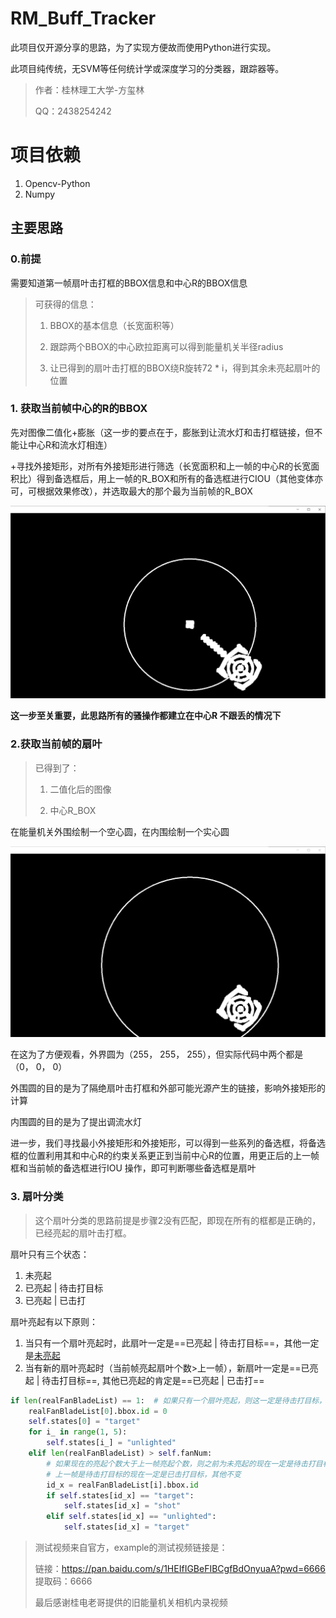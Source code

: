 # RM_Buff_Tracker

此项目仅开源分享的思路，为了实现方便故而使用Python进行实现。

此项目纯传统，无SVM等任何统计学或深度学习的分类器，跟踪器等。

> 作者：桂林理工大学-方玺林
>
> QQ：2438254242

# 项目依赖

1. Opencv-Python
2. Numpy

## 主要思路

### 0.前提

需要知道第一帧扇叶击打框的BBOX信息和中心R的BBOX信息

>可获得的信息：
>
>1. BBOX的基本信息（长宽面积等）
>
>2. 跟踪两个BBOX的中心欧拉距离可以得到能量机关半径radius
>3. 让已得到的扇叶击打框的BBOX绕R旋转72 * i，得到其余未亮起扇叶的位置



### 1. 获取当前帧中心的R的BBOX

先对图像二值化+膨胀（这一步的要点在于，膨胀到让流水灯和击打框链接，但不能让中心R和流水灯相连）

+寻找外接矩形，对所有外接矩形进行筛选（长宽面积和上一帧的中心R的长宽面积比）得到备选框后，用上一帧的R_BOX和所有的备选框进行CIOU（其他变体亦可，可根据效果修改），并选取最大的那个最为当前帧的R_BOX

![binary](doc/binary1.png)

**这一步至关重要，此思路所有的骚操作都建立在中心R 不跟丢的情况下**



### 2.获取当前帧的扇叶

>已得到了：
>
>1. 二值化后的图像
>
>2. 中心R_BOX

在能量机关外围绘制一个空心圆，在内围绘制一个实心圆

![image-20230622235746742](doc/binary2.png)

 

在这为了方便观看，外界圆为（255， 255， 255），但实际代码中两个都是（0， 0， 0）

外围圆的目的是为了隔绝扇叶击打框和外部可能光源产生的链接，影响外接矩形的计算

内围圆的目的是为了提出调流水灯



进一步，我们寻找最小外接矩形和外接矩形，可以得到一些系列的备选框，将备选框的位置利用其和中心R的约束关系更正到当前中心R的位置，用更正后的上一帧框和当前帧的备选框进行IOU 操作，即可判断哪些备选框是扇叶



### 3. 扇叶分类

>这个扇叶分类的思路前提是步骤2没有匹配，即现在所有的框都是正确的，已经亮起的扇叶击打框。

扇叶只有三个状态：

1. 未亮起
2. 已亮起 | 待击打目标
3. 已亮起 | 已击打

扇叶亮起有以下原则：

1. 当只有一个扇叶亮起时，此扇叶一定是==已亮起 | 待击打目标==，其他一定是<u>未亮起</u>
2. 当有新的扇叶亮起时（当前帧亮起扇叶个数>上一帧），新扇叶一定是==已亮起 | 待击打目标==, 其他已亮起的肯定是==已亮起 | 已击打==

```python
if len(realFanBladeList) == 1:  # 如果只有一个扇叶亮起，则这一定是待击打目标，其他必然为未亮起
    realFanBladeList[0].bbox.id = 0
    self.states[0] = "target"
    for i_ in range(1, 5):
        self.states[i_] = "unlighted"
    elif len(realFanBladeList) > self.fanNum:
        # 如果现在的亮起个数大于上一帧亮起个数，则之前为未亮起的现在一定是待击打目标
        # 上一帧是待击打目标的现在一定是已击打目标，其他不变
        id_x = realFanBladeList[i].bbox.id
        if self.states[id_x] == "target":
            self.states[id_x] = "shot"
        elif self.states[id_x] == "unlighted":
            self.states[id_x] = "target"
```



>测试视频来自官方，example的测试视频链接是：
>
>链接：https://pan.baidu.com/s/1HEIfIGBeFIBCgfBdOnyuaA?pwd=6666 
>提取码：6666 
>
>最后感谢桂电老哥提供的旧能量机关相机内录视频
